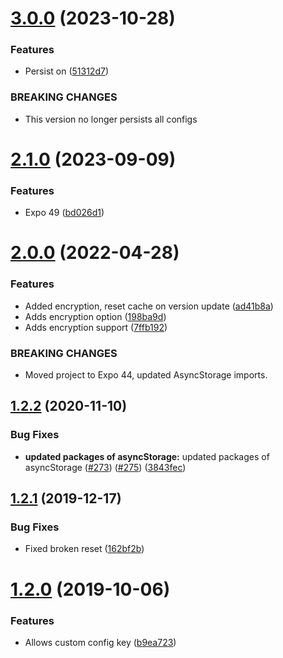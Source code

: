 # [3.0.0](https://github.com/BlueBaseJS/plugin-config-persist/compare/v2.1.0...v3.0.0) (2023-10-28)

### Features

*   Persist on ([51312d7](https://github.com/BlueBaseJS/plugin-config-persist/commit/51312d7602016e6cb23b8f63823a3aee6d30510c))

### BREAKING CHANGES

*   This version no longer persists all configs

# [2.1.0](https://github.com/BlueBaseJS/plugin-config-persist/compare/v2.0.0...v2.1.0) (2023-09-09)

### Features

*   Expo 49 ([bd026d1](https://github.com/BlueBaseJS/plugin-config-persist/commit/bd026d1570a043daecd07638738b190f2fb9361f))

# [2.0.0](https://github.com/BlueBaseJS/plugin-config-persist/compare/v1.2.2...v2.0.0) (2022-04-28)

### Features

*   Added encryption, reset cache on version update ([ad41b8a](https://github.com/BlueBaseJS/plugin-config-persist/commit/ad41b8aee6e4c250f1149272b0c568dc2f0530a1))
*   Adds encryption option ([198ba9d](https://github.com/BlueBaseJS/plugin-config-persist/commit/198ba9d495da1c7de7afda00fa1bca23c6a10c6e))
*   Adds encryption support ([7ffb192](https://github.com/BlueBaseJS/plugin-config-persist/commit/7ffb192a01cec1e69146f13dbba06ec5563efb12))

### BREAKING CHANGES

*   Moved project to Expo 44, updated AsyncStorage imports.

## [1.2.2](https://github.com/BlueBaseJS/plugin-config-persist/compare/v1.2.1...v1.2.2) (2020-11-10)

### Bug Fixes

*   **updated packages of asyncStorage:** updated packages of asyncStorage ([#273](https://github.com/BlueBaseJS/plugin-config-persist/issues/273)) ([#275](https://github.com/BlueBaseJS/plugin-config-persist/issues/275)) ([3843fec](https://github.com/BlueBaseJS/plugin-config-persist/commit/3843fec))

## [1.2.1](https://github.com/BlueBaseJS/plugin-config-persist/compare/v1.2.0...v1.2.1) (2019-12-17)

### Bug Fixes

*   Fixed broken reset ([162bf2b](https://github.com/BlueBaseJS/plugin-config-persist/commit/162bf2b))

# [1.2.0](https://github.com/BlueBaseJS/plugin-config-persist/compare/v1.1.1...v1.2.0) (2019-10-06)

### Features

*   Allows custom config key ([b9ea723](https://github.com/BlueBaseJS/plugin-config-persist/commit/b9ea723))
